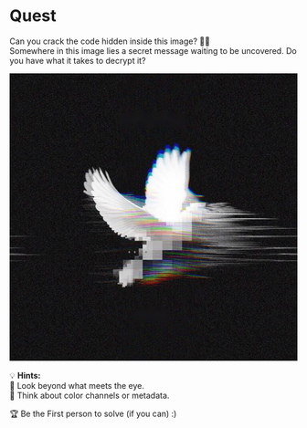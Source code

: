 # Quest
Can you crack the code hidden inside this image? 🕵️‍♂️  
Somewhere in this image lies a secret message waiting to be uncovered. Do you have what it takes to decrypt it?

![Challenge Image](./Image.png)

💡 **Hints:**  
🔹 Look beyond what meets the eye.  
🔹 Think about color channels or metadata.

🏆 Be the First person to solve (if you can) :)
